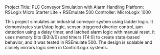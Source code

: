 Project Title: PLC Conveyor Simulation with Alarm Handling
Platform: RSLogix Micro Starter Lite + RSEmulate 500
Controller: MicroLogix 1000

This project simulates an industrial conveyor system using ladder logic. It demonstrates start/stop logic, sensor-triggered diverter control, jam detection using a delay timer, and latched alarm logic with manual reset. 
It uses memory bits (B3:0/0) and timers (T4:0) to create state-based behavior, and it was tested in RSEmulate 500. The design is scalable and closely mirrors logic seen in ControlLogix systems.
